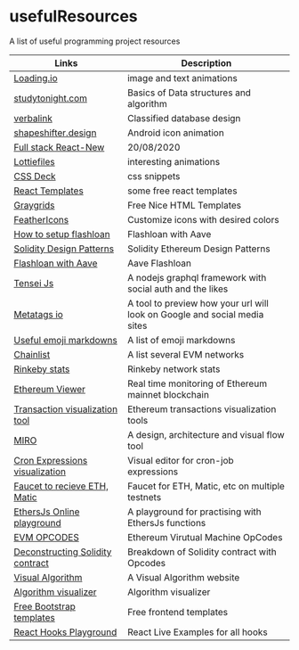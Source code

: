 # usefulResources

A list of useful programming project resources

| Links                                                                                                                                  | Description                                                               |
| -------------------------------------------------------------------------------------------------------------------------------------- | ------------------------------------------------------------------------- |
| [Loading.io](https://loading.io/)                                                                                                      | image and text animations                                                 |
| [studytonight.com](https://www.studytonight.com/data-structures/)                                                                      | Basics of Data structures and algorithm                                   |
| [verbalink](https://www.vertabelo.com/blog/designing-an-online-classifieds-data-model/)                                                | Classified database design                                                |
| [shapeshifter.design](https://shapeshifter.design/)                                                                                    | Android icon animation                                                    |
| [Full stack React-New](https://www.youtube.com/watch?v=I6ypD7qv3Z8&feature=youtu.be)                                                   | 20/08/2020                                                                |
| [Lottiefiles](https://lottiefiles.com/)                                                                                                | interesting animations                                                    |
| [CSS Deck](https://cssdeck.com/picks/2)                                                                                                | css snippets                                                              |
| [React Templates](https://cssdeck.com/picks/https://dev.to/davidepacilio/35-free-react-templates-and-themes-32ci)                      | some free react templates                                                 |
| [Graygrids](https://graygrids.com/)                                                                                                    | Free Nice HTML Templates                                                  |
| [FeatherIcons](https://feathericons.com/)                                                                                              | Customize icons with desired colors                                       |
| [How to setup flashloan](https://medium.com/coinmonks/how-to-create-flash-loans-with-aave-part-2-ee3ba2f483f9)                         | Flashloan with Aave                                                       |
| [Solidity Design Patterns](https://github.com/fravoll/solidity-patterns)                                                               | Solidity Ethereum Design Patterns                                         |
| [Flashloan with Aave](https://github.com/austintgriffith/scaffold-eth/tree/flash-loans-intro)                                          | Aave Flashloan                                                            |
| [Tensei Js](https://tenseijs.com/docs/getting-started)                                                                                 | A nodejs graphql framework with social auth and the likes                 |
| [Metatags io](https://metatags.io/)                                                                                                    | A tool to preview how your url will look on Google and social media sites |
| [Useful emoji markdowns](https://www.webfx.com/tools/emoji-cheat-sheet/)                                                               | A list of emoji markdowns                                                 |
| [Chainlist](https://chainlist.org/)                                                                                                    | A list several EVM networks                                               |
| [Rinkeby stats](https://www.rinkeby.io/#stats)                                                                                         | Rinkeby network stats                                                     |
| [Ethereum Viewer](http://ethviewer.live/)                                                                                              | Real time monitoring of Ethereum mainnet blockchain                       |
| [Transaction visualization tool](https://txstreet.com/)                                                                                | Ethereum transactions visualization tools                                 |
| [MIRO](https://miro.com/)                                                                                                              | A design, architecture and visual flow tool                               |
| [Cron Expressions visualization](https://crontab.guru/)                                                                                | Visual editor for cron-job expressions                                    |
| [Faucet to recieve ETH, Matic](https://faucet.paradigm.xyz/)                                                                           | Faucet for ETH, Matic, etc on multiple testnets                           |
| [EthersJs Online playground](https://playground.ethers.org/)                                                                           | A playground for practising with EthersJs functions                       |
| [EVM OPCODES](https://ethervm.io/)                                                                                                     | Ethereum Virutual Machine OpCodes                                         |
| [Deconstructing Solidity contract](https://blog.openzeppelin.com/deconstructing-a-solidity-contract-part-i-introduction-832efd2d7737/) | Breakdown of Solidity contract with Opcodes                               |
| [Visual Algorithm](https://visualgo.net/en)                                                                                            | A Visual Algorithm website                                                |
| [Algorithm visualizer](https://algorithm-visualizer.org/)                                                                              | Algorithm visualizer                                                      |
| [Free Bootstrap templates](https://bootstrapmade.com/)                                                                                 | Free frontend templates                                                   |
| [React Hooks Playground](https://react-hooks-cheatsheet.surge.sh/)                                                                     | React Live Examples for all hooks                                         |
